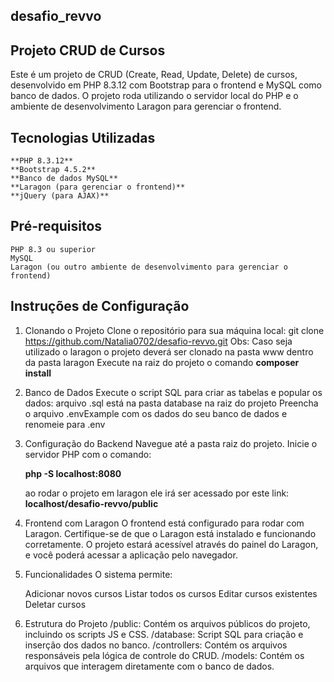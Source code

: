 ## desafio_revvo
## Projeto CRUD de Cursos

  Este é um projeto de CRUD (Create, Read, Update, Delete) de cursos, desenvolvido em PHP 8.3.12 com Bootstrap para o frontend e MySQL como banco de dados. 
    O projeto roda utilizando o servidor local do PHP e o ambiente de desenvolvimento Laragon para gerenciar o frontend.  

## Tecnologias Utilizadas
    **PHP 8.3.12**
    **Bootstrap 4.5.2**
    **Banco de dados MySQL**
    **Laragon (para gerenciar o frontend)**
    **jQuery (para AJAX)**


## Pré-requisitos
    PHP 8.3 ou superior
    MySQL
    Laragon (ou outro ambiente de desenvolvimento para gerenciar o frontend)

## Instruções de Configuração

1. Clonando o Projeto
    Clone o repositório para sua máquina local: git clone https://github.com/Natalia0702/desafio-revvo.git
    Obs: Caso seja utilizado o laragon o projeto deverá ser clonado na pasta www dentro da pasta laragon
    Execute na raiz do projeto o comando **composer install**

2. Banco de Dados
    Execute o script SQL para criar as tabelas e popular os dados:
        arquivo .sql está na pasta database na raiz do projeto
    Preencha o arquivo .envExample com os dados do seu banco de dados e renomeie para .env

4. Configuração do Backend
    Navegue até a pasta raiz do projeto.
    Inicie o servidor PHP com o comando:

    **php -S localhost:8080**

    ao rodar o projeto em laragon ele irá ser acessado por este link: **localhost/desafio-revvo/public**

5. Frontend com Laragon
    O frontend está configurado para rodar com Laragon. 
    Certifique-se de que o Laragon está instalado e funcionando corretamente. 
    O projeto estará acessível através do painel do Laragon, e você poderá acessar a aplicação pelo navegador.

6. Funcionalidades
    O sistema permite:

    Adicionar novos cursos
    Listar todos os cursos
    Editar cursos existentes
    Deletar cursos

7. Estrutura do Projeto
    /public: Contém os arquivos públicos do projeto, incluindo os scripts JS e CSS.
    /database: Script SQL para criação e inserção dos dados no banco.
    /controllers: Contém os arquivos responsáveis pela lógica de controle do CRUD.
    /models: Contém os arquivos que interagem diretamente com o banco de dados.





